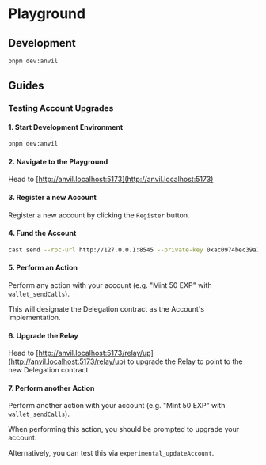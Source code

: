# Playground

## Development

```bash
pnpm dev:anvil
```

## Guides

### Testing Account Upgrades

#### 1. Start Development Environment

```bash
pnpm dev:anvil
```

#### 2. Navigate to the Playground

Head to [http://anvil.localhost:5173](http://anvil.localhost:5173)

#### 3. Register a new Account

Register a new account by clicking the `Register` button.

#### 4. Fund the Account

```bash
cast send --rpc-url http://127.0.0.1:8545 --private-key 0xac0974bec39a17e36ba4a6b4d238ff944bacb478cbed5efcae784d7bf4f2ff80 0xe1aa25618fa0c7a1cfdab5d6b456af611873b629 'mint(address,uint256)' '{{address}}' '1000000000000000000000'
```

#### 5. Perform an Action

Perform any action with your account (e.g. "Mint 50 EXP" with `wallet_sendCalls`). 

This will designate the Delegation contract as the Account's implementation.

#### 6. Upgrade the Relay

Head to [http://anvil.localhost:5173/relay/up](http://anvil.localhost:5173/relay/up) to upgrade the Relay to
point to the new Delegation contract.

#### 7. Perform another Action

Perform another action with your account (e.g. "Mint 50 EXP" with `wallet_sendCalls`).

When performing this action, you should be prompted to upgrade your account.

Alternatively, you can test this via `experimental_updateAccount`.
